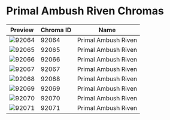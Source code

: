 # Primal Ambush Riven Chromas

| Preview | Chroma ID | Name |
|---------|-----------|------|
| ![92064](https://raw.communitydragon.org/latest/plugins/rcp-be-lol-game-data/global/default/v1/champion-chroma-images/92/92064.png) | 92064 | Primal Ambush Riven |
| ![92065](https://raw.communitydragon.org/latest/plugins/rcp-be-lol-game-data/global/default/v1/champion-chroma-images/92/92065.png) | 92065 | Primal Ambush Riven |
| ![92066](https://raw.communitydragon.org/latest/plugins/rcp-be-lol-game-data/global/default/v1/champion-chroma-images/92/92066.png) | 92066 | Primal Ambush Riven |
| ![92067](https://raw.communitydragon.org/latest/plugins/rcp-be-lol-game-data/global/default/v1/champion-chroma-images/92/92067.png) | 92067 | Primal Ambush Riven |
| ![92068](https://raw.communitydragon.org/latest/plugins/rcp-be-lol-game-data/global/default/v1/champion-chroma-images/92/92068.png) | 92068 | Primal Ambush Riven |
| ![92069](https://raw.communitydragon.org/latest/plugins/rcp-be-lol-game-data/global/default/v1/champion-chroma-images/92/92069.png) | 92069 | Primal Ambush Riven |
| ![92070](https://raw.communitydragon.org/latest/plugins/rcp-be-lol-game-data/global/default/v1/champion-chroma-images/92/92070.png) | 92070 | Primal Ambush Riven |
| ![92071](https://raw.communitydragon.org/latest/plugins/rcp-be-lol-game-data/global/default/v1/champion-chroma-images/92/92071.png) | 92071 | Primal Ambush Riven |